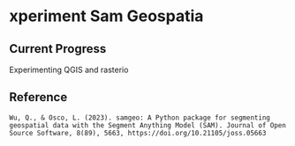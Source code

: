 # xperiment Sam Geospatia

## Current Progress

Experimenting QGIS and rasterio

## Reference

```
Wu, Q., & Osco, L. (2023). samgeo: A Python package for segmenting geospatial data with the Segment Anything Model (SAM). Journal of Open Source Software, 8(89), 5663, https://doi.org/10.21105/joss.05663
```